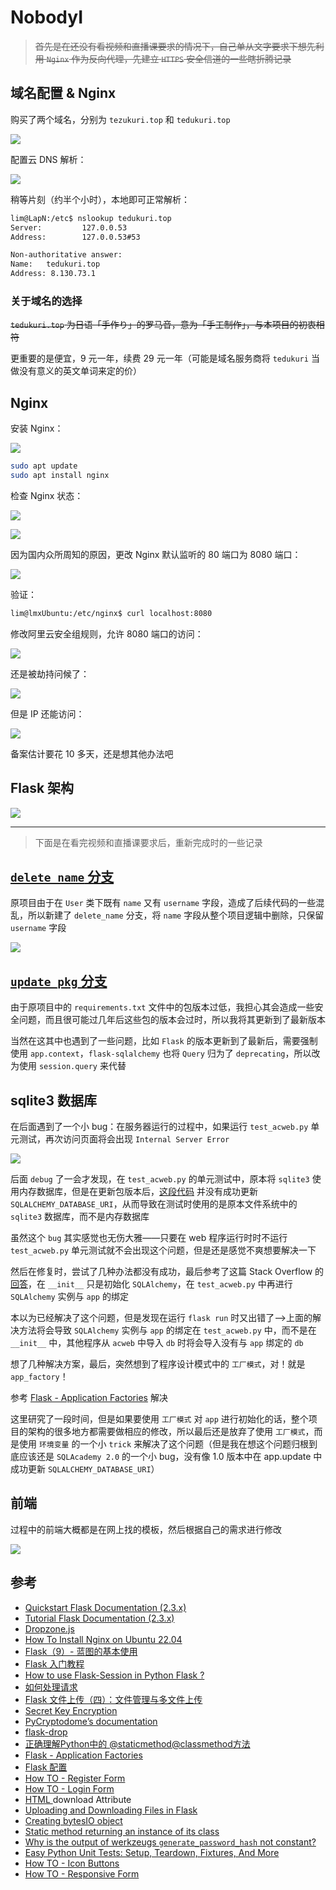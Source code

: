 # NobodyI

> ~~首先是在还没有看视频和直播课要求的情况下，自己单从文字要求下想先利用 `Nginx` 作为反向代理，先建立 `HTTPS` 安全信道的一些瞎折腾记录~~

## 域名配置 & Nginx

购买了两个域名，分别为 `tezukuri.top` 和 `tedukuri.top`

![](.assets_img/README/domain_name_list.png)

配置云 DNS 解析：

![](.assets_img/README/Ali_DNS_config.png)

稍等片刻（约半个小时），本地即可正常解析：

```bash
lim@LapN:/etc$ nslookup tedukuri.top
Server:         127.0.0.53
Address:        127.0.0.53#53

Non-authoritative answer:
Name:   tedukuri.top
Address: 8.130.73.1
```

### 关于域名的选择

~~`tedukuri.top` 为日语「手作り」的罗马音，意为「手工制作」，与本项目的初衷相符~~

更重要的是便宜，9 元一年，续费 29 元一年（可能是域名服务商将 `tedukuri` 当做没有意义的英文单词来定的价）

## Nginx

安装 Nginx：

![](.assets_img/README/intsall_nginx.jpg.png)

```bash
sudo apt update
sudo apt install nginx
```

检查 Nginx 状态：

![](.assets_img/README/curl_nginx.png)

![](.assets_img/README/systemctl_nginx.png)

因为国内众所周知的原因，更改 Nginx 默认监听的 80 端口为 8080 端口：

![](.assets_img/README/nginx_defaut_listen.png)

验证：

```bash
lim@lmxUbuntu:/etc/nginx$ curl localhost:8080
```

修改阿里云安全组规则，允许 8080 端口的访问：

![](.assets_img/README/ali_rules.png)

还是被劫持问候了：

![](.assets_img/README/cfw_forbidenn.png)

但是 IP 还能访问：

![](.assets_img/README/ip_visit_nginx_default.png)

备案估计要花 10 多天，还是想其他办法吧

## Flask 架构

![](.assets_img/README/flask_structure.png)

---

> 下面是在看完视频和直播课要求后，重新完成时的一些记录

## [`delete_name` 分支](https://github.com/Mr-Nobodyl/ac-web/pull/1)

原项目由于在 `User` 类下既有 `name` 又有 `username` 字段，造成了后续代码的一些混乱，所以新建了 `delete_name` 分支，将 `name` 字段从整个项目逻辑中删除，只保留 `username` 字段

![](.assets_img/READEME/delete_name_merge_request.png)

## [`update_pkg` 分支](https://github.com/Mr-Nobodyl/ac-web/pull/2)

由于原项目中的 `requirements.txt` 文件中的包版本过低，我担心其会造成一些安全问题，而且很可能过几年后这些包的版本会过时，所以我将其更新到了最新版本

当然在这其中也遇到了一些问题，比如 `Flask` 的版本更新到了最新后，需要强制使用 `app.context`，`flask-sqlalchemy` 也将 `Query` 归为了 `deprecating`，所以改为使用 `session.query` 来代替

## sqlite3 数据库

在后面遇到了一个小 bug：在服务器运行的过程中，如果运行 `test_acweb.py` 单元测试，再次访问页面将会出现 `Internal Server Error`

![](.assets_img/READEME/Internal_Server_Error.png)

后面 `debug` 了一会才发现，在 `test_acweb.py` 的单元测试中，原本将 `sqlite3` 使用内存数据库，但是在更新包版本后，[这段代码](https://github.com/Mr-Nobodyl/ac-web/blob/7bcd0744d373d271c2bc5d56c95eea7865a50b3a/test_acweb.py#L13) 并没有成功更新 `SQLALCHEMY_DATABASE_URI`，从而导致在测试时使用的是原本文件系统中的 `sqlite3` 数据库，而不是内存数据库

虽然这个 `bug` 其实感觉也无伤大雅——只要在 web 程序运行时时不运行 `test_acweb.py` 单元测试就不会出现这个问题，但是还是感觉不爽想要解决一下

然后在修复时，尝试了几种办法都没有成功，最后参考了这篇 Stack Overflow 的 [回答](https://stackoverflow.com/questions/43466927/sqlalchemy-database-uri-not-set)，在 `__init__` 只是初始化 `SQLAlchemy`，在 `test_acweb.py` 中再进行 `SQLAlchemy` 实例与 `app` 的绑定

本以为已经解决了这个问题，但是发现在运行 `flask run` 时又出错了——>上面的解决方法将会导致 `SQLAlchemy` 实例与 `app` 的绑定在 `test_acweb.py` 中，而不是在 `__init__` 中，其他程序从 `acweb` 中导入 `db` 时将会导入没有与 `app` 绑定的 `db`

想了几种解决方案，最后，突然想到了程序设计模式中的 `工厂模式`，对！就是 `app_factory`！

参考 [Flask - Application Factories](https://flask.palletsprojects.com/en/2.3.x/patterns/appfactories/) 解决

这里研究了一段时间，但是如果要使用 `工厂模式` 对 `app` 进行初始化的话，整个项目的架构的很多地方都需要做相应的修改，所以最后还是放弃了使用 `工厂模式`，而是使用 `环境变量` 的一个小 `trick` 来解决了这个问题（但是我在想这个问题归根到底应该还是 `SQLAcademy 2.0` 的一个小 bug，没有像 1.0 版本中在 app.update 中成功更新 `SQLALCHEMY_DATABASE_URI`）

## 前端

过程中的前端大概都是在网上找的模板，然后根据自己的需求进行修改

![](.assets_img/READEME/share_setting_dev.png)

## 参考

- [Quickstart Flask Documentation (2.3.x)](https://flask.palletsprojects.com/en/2.3.x/quickstart/)
- [Tutorial Flask Documentation (2.3.x)](https://flask.palletsprojects.com/en/2.3.x/tutorial/)
- [Dropzone.js](https://www.dropzone.dev/)
- [How To Install Nginx on Ubuntu 22.04](https://www.digitalocean.com/community/tutorials/how-to-install-nginx-on-ubuntu-22-04#server-logs)
- [Flask（9）- 蓝图的基本使用](https://www.cnblogs.com/poloyy/p/15004389.html)
- [Flask 入门教程](https://read.helloflask.com/)
- [How to use Flask-Session in Python Flask ?](https://www.geeksforgeeks.org/how-to-use-flask-session-in-python-flask/)
- [如何处理请求](https://dormousehole.readthedocs.io/en/latest/lifecycle.html#id5)
- [Flask 文件上传（四）：文件管理与多文件上传](https://zhuanlan.zhihu.com/p/24429519)
- [Secret Key Encryption](https://pynacl.readthedocs.io/en/latest/secret/)
- [PyCryptodome’s documentation](https://www.pycryptodome.org/)
- [flask-drop](https://flask-dropzone.readthedocs.io/en/latest/basic.html)
- [正确理解Python中的 @staticmethod@classmethod方法](https://zhuanlan.zhihu.com/p/28010894)
- [Flask - Application Factories](https://flask.palletsprojects.com/en/2.3.x/patterns/appfactories/)
- [Flask 配置](https://spacewander.github.io/explore-flask-zh/5-configuration.html)
- [How TO - Register Form](https://www.w3schools.com/howto/howto_css_register_form.asp)
- [How TO - Login Form](https://www.w3schools.com/howto/howto_css_login_form.asp)
- [HTML <a> download Attribute](https://www.w3schools.com/tags/att_a_download.asp)
- [Uploading and Downloading Files in Flask](https://www.geeksforgeeks.org/uploading-and-downloading-files-in-flask/)
- [Creating bytesIO object](https://stackoverflow.com/questions/39799009/creating-bytesio-object)
- [Static method returning an instance of its class](https://stackoverflow.com/questions/19792112/static-method-returning-an-instance-of-its-class)
- [Why is the output of werkzeugs `generate_password_hash` not constant?](https://stackoverflow.com/questions/23432478/why-is-the-output-of-werkzeugs-generate-password-hash-not-constant)
- [Easy Python Unit Tests: Setup, Teardown, Fixtures, And More](https://hands-on.cloud/python-unit-tests/)
- [How TO - Icon Buttons](https://www.w3schools.com/howto/howto_css_icon_buttons.asp)
- [How TO - Responsive Form](https://www.w3schools.com/howto/howto_css_responsive_form.asp)